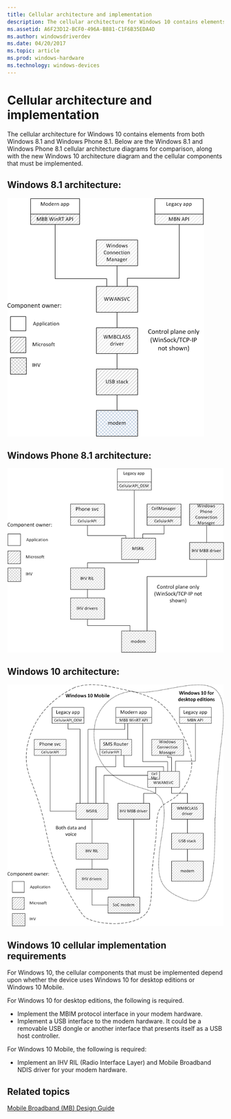 ```yaml
---
title: Cellular architecture and implementation
description: The cellular architecture for Windows 10 contains elements from both Windows 8.1 and Windows Phone 8.1.
ms.assetid: A6F23D12-BCF0-496A-B881-C1F6B35EDA4D
ms.author: windowsdriverdev
ms.date: 04/20/2017
ms.topic: article
ms.prod: windows-hardware
ms.technology: windows-devices
---
```


# Cellular architecture and implementation


The cellular architecture for Windows 10 contains elements from both Windows 8.1 and Windows Phone 8.1. Below are the Windows 8.1 and Windows Phone 8.1 cellular architecture diagrams for comparison, along with the new Windows 10 architecture diagram and the cellular components that must be implemented.

## Windows 8.1 architecture:


![windows 8.1 cellular architecture](images/win81-cellular-architecture.png)

## Windows Phone 8.1 architecture:


![windows phone 8.1 cellular architecture](images/winphone81-cellular-architecture.png)

## Windows 10 architecture:


![windows 10 cellular architecture](images/win10-cellular-architecture.png)

## Windows 10 cellular implementation requirements


For Windows 10, the cellular components that must be implemented depend upon whether the device uses Windows 10 for desktop editions or Windows 10 Mobile.

For Windows 10 for desktop editions, the following is required.

-   Implement the MBIM protocol interface in your modem hardware.
-   Implement a USB interface to the modem hardware. It could be a removable USB dongle or another interface that presents itself as a USB host controller.

For Windows 10 Mobile, the following is required:

-   Implement an IHV RIL (Radio Interface Layer) and Mobile Broadband NDIS driver for your modem hardware.

## Related topics


[Mobile Broadband (MB) Design Guide](mobile-broadband--mb--design-guide.md)

 

 






